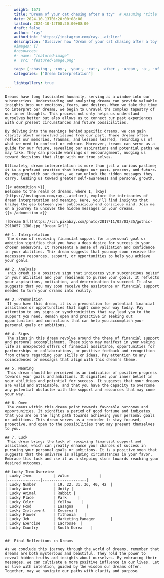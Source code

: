 ```yaml
---
    weight: 1671
    title: "Dream of your cat chasing after a toy"  # Assuming 'title' column exists
    date: 2024-10-13T08:20:00+08:00
    lastmod: 2024-10-13T08:20:00+08:00
    draft: false
    author: "ray"
    authorLink: "https://instagram.com/ray._.atelier"
    description: "Discover how 'Dream of your cat chasing after a toy' can interpret your future and uncover its significant meanings in your life."
    #images: []
    #resources:
    #- name: "featured-image"
    #  src: "featured-image.png"
    
    tags: ['chasing', 'toy', 'your', 'cat', 'after', 'Dream', 'a', 'of']
    categories: ["Dream Interpretation"]
    
    lightgallery: true
---
```

    
    Dreams have long fascinated humanity, serving as a window into our subconscious. Understanding and analyzing dreams can provide valuable insights into our emotions, fears, and desires. When we take the time to interpret our dreams, we begin to unravel the complex tapestry of our inner thoughts. This process not only helps us understand ourselves better but also allows us to connect our past experiences with our present circumstances and future possibilities.
    
    By delving into the meanings behind specific dreams, we can gain clarity about unresolved issues from our past. These dreams often reflect our memories, traumas, and lessons learned, reminding us of what we need to confront or embrace. Moreover, dreams can serve as a guide for our future, revealing our aspirations and potential paths we may take. They can provide warnings or encouragement, nudging us toward decisions that align with our true selves.
    
    Ultimately, dream interpretation is more than just a curious pastime; it is a profound practice that bridges our past, present, and future. By engaging with our dreams, we can unlock the hidden messages they carry, leading us toward greater self-awareness and personal growth.
    
    {{< admonition >}}
    Welcome to the realm of dreams, where I, [Ray](https://instagram.com/ray._.atelier), explore the intricacies of dream interpretation and meaning. Here, you’ll find insights that bridge the gap between your subconscious and conscious mind. Join me on a journey to uncover the hidden messages in your dreams.
    {{< /admonition >}}
    
    ![Dream Grl](https://cdn.pixabay.com/photo/2017/11/02/03/35/gothic-2910057_1280.jpg "Dream Grl")
    
    ## 1. Interpretation
     The dream of receiving financial support for a personal goal or ambition signifies that you have a deep desire for success in your chosen endeavors. It represents a sense of validation and confidence in your abilities. This dream suggests that you may soon receive the necessary resources, support, or opportunities to help you achieve your goals.
    
    ## 2. Analysis
     This dream is a positive sign that indicates your subconscious belief in your abilities and your readiness to pursue your goals. It reflects your aspirations, motivation, and determination to succeed. It also suggests that you may soon receive the assistance or financial support needed to turn your dreams into reality.
    
    ## 3. Premonition
     If you have this dream, it is a premonition for potential financial assistance or opportunities that might come your way today. Pay attention to any signs or synchronicities that may lead you to the support you need. Remain open and proactive in seeking out opportunities and connections that can help you accomplish your personal goals or ambitions.
    
    ## 4. Signs
     The signs in this dream revolve around the theme of financial support and personal accomplishment. These signs may manifest in your waking life as unexpected offers of financial assistance, opportunities for partnerships or collaborations, or positive feedback and recognition from others regarding your skills or ideas. Pay attention to any coincidences or messages that align with this dream's theme.
    
    ## 5. Meaning
     This dream should be perceived as an indication of positive progress towards your goals and ambitions. It signifies your inner belief in your abilities and potential for success. It suggests that your dreams are valid and attainable, and that you have the capacity to overcome any potential obstacles with the support and resources that may come your way.
    
    ## 6. Omen
     The omens within this dream point towards favorable outcomes and opportunities. It signifies a period of good fortune and indicates that you are on the right path towards achieving your personal goals or ambitions. This dream serves as a reminder to stay focused, proactive, and open to the possibilities that may present themselves to you.
    
    ## 7. Luck
     This dream brings the luck of receiving financial support and assistance, which can greatly enhance your chances of success in pursuing your personal goals or ambitions. It is a positive omen that suggests that the universe is aligning circumstances in your favor. Embrace this luck and use it as a stepping stone towards reaching your desired outcomes.
    
    ## Lucky Item Overview
    | Lucky Item          | Value              |
    |---------------|--------------------|
    | Lucky Number        | 19, 22, 31, 36, 40, 42  |
    | Lucky Word          | Unity |
    | Lucky Animal        | Rabbit |
    | Lucky Place         | Park     |
    | Lucky Color         | Yellow     |
    | Lucky Food          | Lasagna      |
    | Lucky Instrument    | Zouaves |
    | Lucky Flower        | Tithonia    |
    | Lucky Job           | Marketing Manager       |
    | Lucky Exercise      | Lacrosse  |
    | Lucky Country       | South Korea    |
    
    
    ##  Final Reflections on Dreams
    
    As we conclude this journey through the world of dreams, remember that dreams are both mysterious and beautiful. They hold the power to reveal hidden truths and insights about ourselves. By embracing their messages, we can cultivate a more positive influence in our lives. Let us live with intention, guided by the wisdom our dreams offer. Together, may we navigate our paths with clarity and purpose.
    